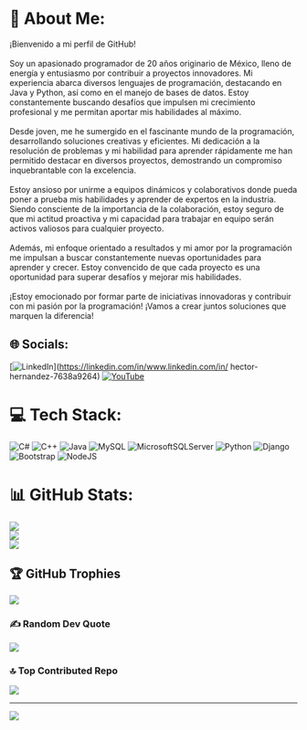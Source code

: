 # 💫 About Me:
¡Bienvenido a mi perfil de GitHub!<br><br>Soy un apasionado programador de 20 años originario de México, lleno de energía y entusiasmo por contribuir a proyectos innovadores. Mi experiencia abarca diversos lenguajes de programación, destacando en Java y Python, así como en el manejo de bases de datos. Estoy constantemente buscando desafíos que impulsen mi crecimiento profesional y me permitan aportar mis habilidades al máximo.<br><br>Desde joven, me he sumergido en el fascinante mundo de la programación, desarrollando soluciones creativas y eficientes. Mi dedicación a la resolución de problemas y mi habilidad para aprender rápidamente me han permitido destacar en diversos proyectos, demostrando un compromiso inquebrantable con la excelencia.<br><br>Estoy ansioso por unirme a equipos dinámicos y colaborativos donde pueda poner a prueba mis habilidades y aprender de expertos en la industria. Siendo consciente de la importancia de la colaboración, estoy seguro de que mi actitud proactiva y mi capacidad para trabajar en equipo serán activos valiosos para cualquier proyecto.<br><br>Además, mi enfoque orientado a resultados y mi amor por la programación me impulsan a buscar constantemente nuevas oportunidades para aprender y crecer. Estoy convencido de que cada proyecto es una oportunidad para superar desafíos y mejorar mis habilidades.<br><br>¡Estoy emocionado por formar parte de iniciativas innovadoras y contribuir con mi pasión por la programación! ¡Vamos a crear juntos soluciones que marquen la diferencia!


## 🌐 Socials:
[![LinkedIn](https://img.shields.io/badge/LinkedIn-%230077B5.svg?logo=linkedin&logoColor=white)](https://linkedin.com/in/www.linkedin.com/in/ hector-hernandez-7638a9264) [![YouTube](https://img.shields.io/badge/YouTube-%23FF0000.svg?logo=YouTube&logoColor=white)](https://youtube.com/@UCnO063uk2gh6CFj4KNyvAMA) 

# 💻 Tech Stack:
![C#](https://img.shields.io/badge/c%23-%23239120.svg?style=for-the-badge&logo=csharp&logoColor=white) ![C++](https://img.shields.io/badge/c++-%2300599C.svg?style=for-the-badge&logo=c%2B%2B&logoColor=white) ![Java](https://img.shields.io/badge/java-%23ED8B00.svg?style=for-the-badge&logo=openjdk&logoColor=white) ![MySQL](https://img.shields.io/badge/mysql-%2300000f.svg?style=for-the-badge&logo=mysql&logoColor=white) ![MicrosoftSQLServer](https://img.shields.io/badge/Microsoft%20SQL%20Server-CC2927?style=for-the-badge&logo=microsoft%20sql%20server&logoColor=white) ![Python](https://img.shields.io/badge/python-3670A0?style=for-the-badge&logo=python&logoColor=ffdd54) ![Django](https://img.shields.io/badge/django-%23092E20.svg?style=for-the-badge&logo=django&logoColor=white) ![Bootstrap](https://img.shields.io/badge/bootstrap-%238511FA.svg?style=for-the-badge&logo=bootstrap&logoColor=white) ![NodeJS](https://img.shields.io/badge/node.js-6DA55F?style=for-the-badge&logo=node.js&logoColor=white)
# 📊 GitHub Stats:
![](https://github-readme-stats.vercel.app/api?username=Hector-SWAT&theme=merko&hide_border=false&include_all_commits=false&count_private=false)<br/>
![](https://github-readme-streak-stats.herokuapp.com/?user=Hector-SWAT&theme=merko&hide_border=false)<br/>
![](https://github-readme-stats.vercel.app/api/top-langs/?username=Hector-SWAT&theme=merko&hide_border=false&include_all_commits=false&count_private=false&layout=compact)

## 🏆 GitHub Trophies
![](https://github-profile-trophy.vercel.app/?username=Hector-SWAT&theme=onestar&no-frame=false&no-bg=true&margin-w=4)

### ✍️ Random Dev Quote
![](https://quotes-github-readme.vercel.app/api?type=horizontal&theme=radical)

### 🔝 Top Contributed Repo
![](https://github-contributor-stats.vercel.app/api?username=Hector-SWAT&limit=5&theme=algolia&combine_all_yearly_contributions=true)

---
[![](https://visitcount.itsvg.in/api?id=Hector-SWAT&icon=0&color=0)](https://visitcount.itsvg.in)

<!-- Proudly created with GPRM ( https://gprm.itsvg.in ) -->
